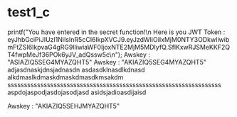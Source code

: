 # test1_c 
printf("You have entered in the secret function!\n Here is you JWT Token : eyJhbGciPiJIUzI1NiIsInR5cCI6IkpXVCJ9.eyJzdWIiOiIxMjM0NTY3ODkwIiwibmFtZSI6IkpvaG4gRG9lIiwiaWF0IjoxNTE2MjM5MDIyfQ.SflKxwRJSMeKKF2QT4fwpMeJf36POk6yJV_adQssw5c\n");
Awskey : "ASIAZIQ5SEG4MYAZQHT5"
Awskey : "AKIAZIQ5SEG4MYAZQHT5"
adjasdnaskjdnsjadnasdn
asdasdklnasdlkdnasd
alkdmaslkdmaskdmaskdmasdkmsakdm
sssssssssssssssssssssssssssssssssssssssssssssssssssssssssssssssss
aspdojaspodjasdojasodjasd
asidsjadioasdijaisd


Awskey : "AKIAZIQ5SEHJMYAZQHT5"
